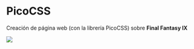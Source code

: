 # PicoCSS

Creación de página web (con la librería PicoCSS) sobre <strong>Final Fantasy IX</strong>

<img src= "https://i1.wp.com/todasgamers.com/wp-content/uploads/2016/10/final-fantasy-ix.png?fit=1200%2C400">
